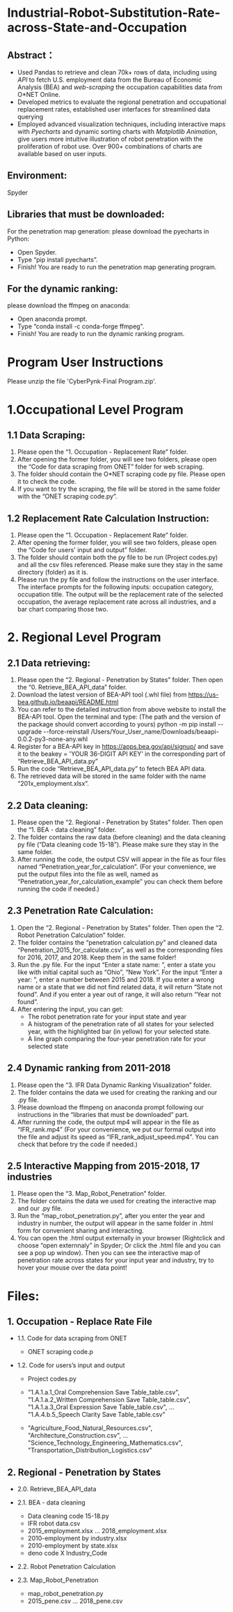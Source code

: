 # Industrial-Robot-Substitution-Rate-across-State-and-Occupation
## Abstract：
*  Used Pandas to retrieve and clean 70k+ rows of data, including using *API* to fetch U.S. employment data from the Bureau of Economic Analysis (BEA) and *web-scraping* the occupation capabilities data from O*NET Online.
*  Developed metrics to evaluate the regional penetration and occupational replacement rates, established user interfaces for streamlined data querying
*  Employed advanced visualization techniques, including interactive maps with *Pyecharts* and dynamic sorting charts with *Matplotlib Animation*, give users more intuitive illustration of robot penetration with the proliferation of robot use. Over 900+ combinations of charts are available based on user inputs.
   
## Environment: 
Spyder

## Libraries that must be downloaded: 
For the penetration map generation: 
please download the pyecharts in Python: 
* Open Spyder.
* Type “pip install pyecharts”.
* Finish! You are ready to run the penetration map generating program.

## For the dynamic ranking: 
please download the ffmpeg on anaconda: 
* Open anaconda prompt.
* Type “conda install -c conda-forge ffmpeg”.
* Finish! You are ready to run the dynamic ranking program.

# Program User Instructions
Please unzip the file 'CyberPynk-Final Program.zip'. 

# 1.Occupational Level Program
## 1.1 Data Scraping:
1. Please open the “1. Occupation - Replacement Rate” folder.
2. After opening the former folder, you will see two folders, please open the “Code for data scraping from ONET” folder for web scraping.
3. The folder should contain the O*NET scraping code py file. Please open it to check the code.
4. If you want to try the scraping, the file will be stored in the same folder with the “ONET scraping code.py”.

## 1.2 Replacement Rate Calculation Instruction:
1. Please open the “1. Occupation - Replacement Rate” folder.
2. After opening the former folder, you will see two folders, please open the “Code for users' input and output” folder.
3. The folder should contain both the py file to be run (Project codes.py) and all the csv files referenced. Please make sure they stay in the same directory (folder) as it is.
4. Please run the py file and follow the instructions on the user interface. The interface prompts for the following inputs: occupation category, occupation title. The output will be the replacement rate of the selected occupation, the average replacement rate across all industries, and a bar chart comparing those two. 


# 2. Regional Level Program
## 2.1 Data retrieving:
1. Please open the “2. Regional - Penetration by States” folder. Then open the “0. Retrieve_BEA_API_data” folder.
2. Download the latest version of BEA-API tool (.whl file) from https://us-bea.github.io/beaapi/README.html
3. You can refer to the detailed instruction from above website to install the BEA-API tool. Open the terminal and type: (The path and the version of the package should convert according to yours)
 python -m pip install --upgrade --force-reinstall /Users/Your_User_name/Downloads/beaapi-0.0.2-py3-none-any.whl
4. Register for a BEA-API key in https://apps.bea.gov/api/signup/ and save it to the beakey = 'YOUR 36-DIGIT API KEY' in the corresponding part of “Retrieve_BEA_API_data.py”
5. Run the code “Retrieve_BEA_API_data.py” to fetech BEA API data.
6. The retrieved data will be stored in the same folder with the name “201x_employment.xlsx”.

## 2.2 Data cleaning: 
1. Please open the “2. Regional - Penetration by States” folder. Then open the “1. BEA - data cleaning” folder.
2. The folder contains the raw data (before cleaning) and the data cleaning py file (“Data cleaning code 15-18”). Please make sure they stay in the same folder.
3. After running the code, the output CSV will appear in the file as four files named “Penetration_year_for_calculation”. (For your convenience, we put the output files into the file as well, named as “Penetration_year_for_calculation_example” you can check them before running the code if needed.) 

## 2.3 Penetration Rate Calculation:
1. Open the “2. Regional - Penetration by States” folder. Then open the “2. Robot Penetration Calculation” folder.
2. The folder contains the “penetration calculation.py” and cleaned data “Penetration_2015_for_calculate.csv”, as well as the corresponding files for 2016, 2017, and 2018. Keep them in the same folder!
3. Run the .py file. For the input “Enter a state name: ”, enter a state you like with initial capital such as “Ohio”, “New York”. For the input “Enter a year: ”, enter a number between 2015 and 2018. If you enter a wrong name or a state that we did not find related data, it will return “State not found”. And if you enter a year out of range, it will also return “Year not found”.
4. After entering the input, you can get:
   * The robot penetration rate for your input state and year
   * A histogram of the penetration rate of all states for your selected year, with the highlighted bar (in yellow) for your selected state.
   * A line graph comparing the four-year penetration rate for your selected state

## 2.4 Dynamic ranking from 2011-2018
1. Please open the “3. IFR Data Dynamic Ranking Visualization” folder. 
2. The folder contains the data we used for creating the ranking and our .py file.
3. Please download the ffmpeng on anaconda prompt following our instructions in the “libraries that must be downloaded” part.
4. After running the code, the output mp4 will appear in the file as “IFR_rank.mp4” (For your convenience, we put our formal output into the file and adjust its speed as “IFR_rank_adjust_speed.mp4”. You can check that before try the code if needed.)

## 2.5 Interactive Mapping from 2015-2018, 17 industries
1. Please open the “3. Map_Robot_Penetration” folder.
2. The folder contains the data we used for creating the interactive map and our .py file.
3. Run the “map_robot_penetration.py”, after you enter the year and industry in number, the output will appear in the same folder in .html form for convenient sharing and interacting.
4. You can open the .html output externally in your browser (Rightclick and choose “open externnaly” in Spyder; Or click the .html file and you can see a pop up window). Then you can see the interactive map of penetration rate across states for your input year and industry, try to hover your mouse over the data point!

# Files:
## 1. Occupation - Replace Rate File
* 1.1. Code for data scraping from ONET
  * ONET scraping code.p

* 1.2. Code for users’s input and output
  * Project codes.py
  * "1.A.1.a.1_Oral Comprehension  Save Table_table.csv",
    "1.A.1.a.2_Written Comprehension  Save Table_table.csv",
    "1.A.1.a.3_Oral Expression  Save Table_table.csv",
     …
    "1.A.4.b.5_Speech Clarity  Save Table_table.csv"
   
  * "Agriculture_Food_Natural_Resources.csv",
    "Architecture_Construction.csv",
     …
    "Science_Technology_Engineering_Mathematics.csv",
    "Transportation_Distribution_Logistics.csv"

## 2. Regional - Penetration by States
* 2.0. Retrieve_BEA_API_data

* 2.1. BEA - data cleaning
  * Data cleaning code 15-18.py
  * IFR robot data.csv
  * 2015_employment.xlsx ... 2018_employment.xlsx
  * 2010-employment by industry.xlsx
  * 2010-employment by state.xlsx
  * deno code X Industry_Code

* 2.2. Robot Penetration Calculation

* 2.3. Map_Robot_Penetration
  * map_robot_penetration.py
  * 2015_pene.csv ... 2018_pene.csv

